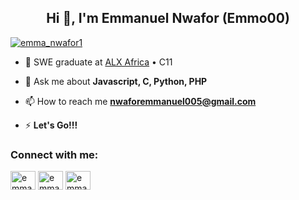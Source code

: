<h2 align="center">Hi 👋, I'm Emmanuel Nwafor (Emmo00)</h1>

<p align="left"> <a href="https://twitter.com/emma_nwafor1" target="blank"><img src="https://img.shields.io/twitter/follow/emma_nwafor1?logo=twitter&style=for-the-badge" alt="emma_nwafor1" /></a> </p>

- 🔭 SWE graduate at [ALX Africa](https://www.alxafrica.com/) • C11

- 💬 Ask me about **Javascript, C, Python, PHP**

- 📫 How to reach me **nwaforemmanuel005@gmail.com**

- ⚡ **Let's Go!!!**

<h3>Connect with me:</h3>
<p>
<a href="https://twitter.com/emma_nwafor1" target="blank"><img align="center" src="https://raw.githubusercontent.com/rahuldkjain/github-profile-readme-generator/master/src/images/icons/Social/twitter.svg" alt="emma_nwafor1 Twitter page" height="30" width="40" /></a>
<a href="https://www.youtube.com/@emma_nwafor1" target="blank"><img align="center" src="https://raw.githubusercontent.com/rahuldkjain/github-profile-readme-generator/master/src/images/icons/Social/youtube.svg" alt="emma_nwafor1 Youtube Channel" height="30" width="40" /></a>
<a href="https://www.linkedin.com/in/emmanuel-nwafor-53735a270" target="blank"><img align="center" src="https://raw.githubusercontent.com/rahuldkjain/github-profile-readme-generator/master/src/images/icons/Social/linked-in-alt.svg" alt="emma_nwafor1 LinkedIn" height="30" width="40" /></a>
</p>

